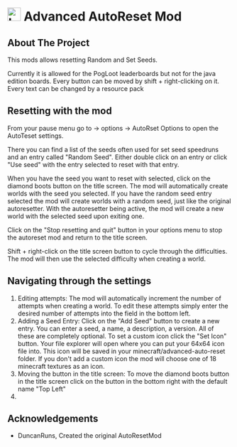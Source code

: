 

# <img src="https://github.com/VoidXWalker/AdvancedAutoResetMod/icon.png?raw=true" alt="Logo" width="30"> Advanced AutoReset Mod

## About The Project

This mods allows resetting Random and Set Seeds. 

Currently it is allowed for the PogLoot leaderboards but not for the java edition boards. 
Every button can be moved by shift + right-clicking on it.
Every text can be changed by a resource pack

## Resetting with the mod

From your pause menu go to -> options -> AutoRset Options to open the AutoTeset settings. 

There you can find a list of the seeds often used for set seed speedruns and an entry called "Random Seed". Either double click on an entry or click "Use seed"  with the entry selected to reset with that entry.

When you have the seed you want to reset with selected, click on the diamond boots button on the title screen. The mod will automatically create worlds with the seed you selected.
If you have the random seed entry selected the mod will create worlds with a random seed, just like the original autoresetter.
With the autoresetter being active, the mod will create a new world with the selected seed upon exiting one.

Click on the "Stop resetting and quit" button in your options menu to stop the autoreset mod and return to the title screen.

Shift + right-click on the title screen button to cycle through the difficulties. The mod will then use the selected difficulty when creating a world.

## Navigating through the settings

1. Editing attempts: The mod will automatically increment the number of attempts when creating a world. To edit these attempts simply enter the desired number of attempts into the field in the bottom left.
2. Adding a Seed Entry: Click on the "Add Seed" button to create a new entry. You can enter a seed, a name, a description, a version. All of these are completely optional. To set a custom icon click the "Set Icon" button. Your file explorer will open where you can put your 64x64 icon file into. This icon will be saved in your minecraft/advanced-auto-reset folder. If you don't add a custom icon the mod will choose one of 18 minecraft textures as an icon.
3. Moving the button in the title screen: To move the diamond boots button in the title screen click on the button in the bottom right with the default name "Top Left"
4. 
## Acknowledgements
* DuncanRuns, Created the original AutoResetMod
